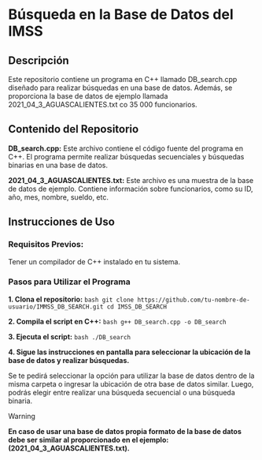 # Búsqueda en la Base de Datos del IMSS

## Descripción
Este repositorio contiene un programa en C++ llamado DB_search.cpp diseñado para realizar búsquedas en una base de datos. Además, se proporciona la base de datos de ejemplo llamada 2021_04_3_AGUASCALIENTES.txt co 35 000 funcionarios.

## Contenido del Repositorio
**DB_search.cpp:** Este archivo contiene el código fuente del programa en C++. El programa permite realizar búsquedas secuenciales y búsquedas binarias en una base de datos.

**2021_04_3_AGUASCALIENTES.txt:** Este archivo es una muestra de la base de datos de ejemplo. Contiene información sobre funcionarios, como su ID, año, mes, nombre, sueldo, etc.

## Instrucciones de Uso
### Requisitos Previos:
Tener un compilador de C++ instalado en tu sistema.

### Pasos para Utilizar el Programa
**1. Clona el repositorio:**
    ```bash
    git clone https://github.com/tu-nombre-de-usuario/IMMSS_DB_SEARCH.git
    cd IMSS_DB_SEARCH
    ```

**2. Compila el script en C++:**
    ```bash
    g++ DB_search.cpp -o DB_search
    ```

**3. Ejecuta el script:**
    ```bash
    ./DB_search
    ```

**4. Sigue las instrucciones en pantalla para seleccionar la ubicación de la base de datos y realizar búsquedas.**

Se te pedirá seleccionar la opción para utilizar la base de datos dentro de la misma carpeta o ingresar la ubicación de otra base de datos similar.
Luego, podrás elegir entre realizar una búsqueda secuencial o una búsqueda binaria.


> [!WARNING]
> **En caso de usar una base de datos propia formato de la base de datos debe ser similar al proporcionado en el ejemplo: (2021_04_3_AGUASCALIENTES.txt).**
